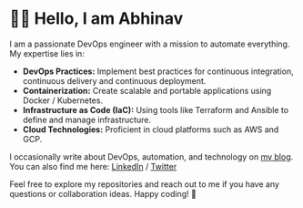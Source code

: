 # 👋🏻 Hello, I am Abhinav

I am a passionate DevOps engineer with a mission to automate everything. My expertise lies in:
- **DevOps Practices:** Implement best practices for continuous integration, continuous delivery and continuous deployment.
- **Containerization:** Create scalable and portable applications using Docker / Kubernetes.
- **Infrastructure as Code (IaC):** Using tools like Terraform and Ansible to define and manage infrastructure.
- **Cloud Technologies:** Proficient in cloud platforms such as AWS and GCP.

I occasionally write about DevOps, automation, and technology on [my blog](https://blog.abhinav.ltd). You can also find me here: [LinkedIn](https://www.linkedin.com/in/abhinav1107/) / [Twitter](https://twitter.com/abhinav1107)

Feel free to explore my repositories and reach out to me if you have any questions or collaboration ideas. Happy coding! 🚀

